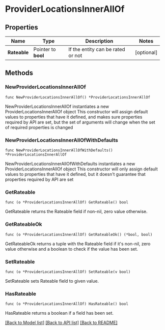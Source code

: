# ProviderLocationsInnerAllOf

## Properties

Name | Type | Description | Notes
------------ | ------------- | ------------- | -------------
**Rateable** | Pointer to **bool** | If the entity can be rated or not | [optional] 

## Methods

### NewProviderLocationsInnerAllOf

`func NewProviderLocationsInnerAllOf() *ProviderLocationsInnerAllOf`

NewProviderLocationsInnerAllOf instantiates a new ProviderLocationsInnerAllOf object
This constructor will assign default values to properties that have it defined,
and makes sure properties required by API are set, but the set of arguments
will change when the set of required properties is changed

### NewProviderLocationsInnerAllOfWithDefaults

`func NewProviderLocationsInnerAllOfWithDefaults() *ProviderLocationsInnerAllOf`

NewProviderLocationsInnerAllOfWithDefaults instantiates a new ProviderLocationsInnerAllOf object
This constructor will only assign default values to properties that have it defined,
but it doesn't guarantee that properties required by API are set

### GetRateable

`func (o *ProviderLocationsInnerAllOf) GetRateable() bool`

GetRateable returns the Rateable field if non-nil, zero value otherwise.

### GetRateableOk

`func (o *ProviderLocationsInnerAllOf) GetRateableOk() (*bool, bool)`

GetRateableOk returns a tuple with the Rateable field if it's non-nil, zero value otherwise
and a boolean to check if the value has been set.

### SetRateable

`func (o *ProviderLocationsInnerAllOf) SetRateable(v bool)`

SetRateable sets Rateable field to given value.

### HasRateable

`func (o *ProviderLocationsInnerAllOf) HasRateable() bool`

HasRateable returns a boolean if a field has been set.


[[Back to Model list]](../README.md#documentation-for-models) [[Back to API list]](../README.md#documentation-for-api-endpoints) [[Back to README]](../README.md)


